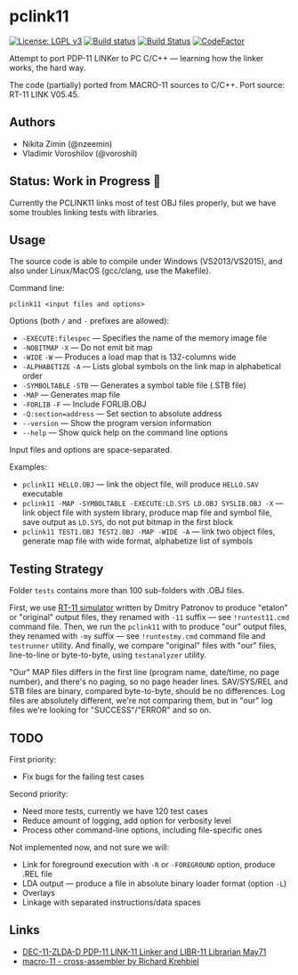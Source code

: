 # pclink11
[![License: LGPL v3](https://img.shields.io/badge/License-LGPL%20v3-blue.svg)](https://www.gnu.org/licenses/lgpl-3.0)
[![Build status](https://ci.appveyor.com/api/projects/status/3lt4c9rxx2bv0g0g?svg=true)](https://ci.appveyor.com/project/nzeemin/pclink11)
[![Build Status](https://github.com/nzeemin/pclink11/actions/workflows/push-matrix.yml/badge.svg?branch=master)](https://github.com/nzeemin/pclink11/actions/workflows/push-matrix.yml)
[![CodeFactor](https://www.codefactor.io/repository/github/nzeemin/pclink11/badge)](https://www.codefactor.io/repository/github/nzeemin/pclink11)

Attempt to port PDP-11 LINKer to PC C/C++ — learning how the linker works, the hard way.

The code (partially) ported from MACRO-11 sources to C/C++.
Port source: RT-11 LINK V05.45.

## Authors
 * Nikita Zimin (@nzeemin)
 * Vladimir Voroshilov (@voroshil)

## Status: Work in Progress 🚧

Currently the PCLINK11 links most of test OBJ files properly, but we have some troubles linking tests with libraries.

## Usage

The source code is able to compile under Windows (VS2013/VS2015), and also under Linux/MacOS (gcc/clang, use the Makefile).

Command line:

`pclink11 <input files and options>`

Options (both `/` and `-` prefixes are allowed):
- `-EXECUTE:filespec` — Specifies the name of the memory image file
- `-NOBITMAP` `-X` — Do not emit bit map
- `-WIDE` `-W` — Produces a load map that is 132-columns wide
- `-ALPHABETIZE` `-A` — Lists global symbols on the link map in alphabetical order
- `-SYMBOLTABLE` `-STB` — Generates a symbol table file (.STB file)
- `-MAP` — Generates map file
- `-FORLIB` `-F` — Include FORLIB.OBJ
- `-Q:section=address` — Set section to absolute address
- `--version` — Show the program version information
- `--help` — Show quick help on the command line options

Input files and options are space-separated.

Examples:
- `pclink11 HELLO.OBJ` — link the object file, will produce `HELLO.SAV` executable
- `pclink11 -MAP -SYMBOLTABLE -EXECUTE:LD.SYS LD.OBJ SYSLIB.OBJ -X` — link object file with system library, produce map file and symbol file, save output as `LD.SYS`, do not put bitmap in the first block
- `pclink11 TEST1.OBJ TEST2.OBJ -MAP -WIDE -A` — link two object files, generate map file with wide format, alphabetize list of symbols

## Testing Strategy
Folder `tests` contains more than 100 sub-folders with .OBJ files.

First, we use [RT-11 simulator](http://emulator.pdp-11.org.ru/RT-11/distr/) written by Dmitry Patronov to produce "etalon" or "original" output files, they renamed with `-11` suffix — see `!runtest11.cmd` command file.
Then, we run the `pclink11` with to produce "our" output files, they renamed with `-my` suffix — see `!runtestmy.cmd` command file and `testrunner` utility.
And finally, we compare "original" files with "our" files, line-to-line or byte-to-byte, using `testanalyzer` utility.

"Our" MAP files differs in the first line (program name, date/time, no page number), and there's no paging, so no page header lines.
SAV/SYS/REL and STB files are binary, compared byte-to-byte, should be no differences.
Log files are absolutely different, we're not comparing them, but in "our" log files we're looking for "SUCCESS"/"ERROR" and so on.

## TODO

First priority:
- Fix bugs for the failing test cases

Second priority:
- Need more tests, currently we have 120 test cases
- Reduce amount of logging, add option for verbosity level
- Process other command-line options, including file-specific ones

Not implemented now, and not sure we will:
- Link for foreground execution with `-R` or `-FOREGROUND` option, produce .REL file
- LDA output — produce a file in absolute binary loader format (option `-L`)
- Overlays
- Linkage with separated instructions/data spaces

## Links
- [DEC-11-ZLDA-D PDP-11 LINK-11 Linker and LIBR-11 Librarian May71](https://archive.org/details/bitsavers_decpdp11do11LINK11LinkerandLIBR11LibrarianMay71_1259623)
- [macro-11 - cross-assembler by Richard Krehbiel](https://github.com/simh/simtools/tree/master/crossassemblers/macro11)
